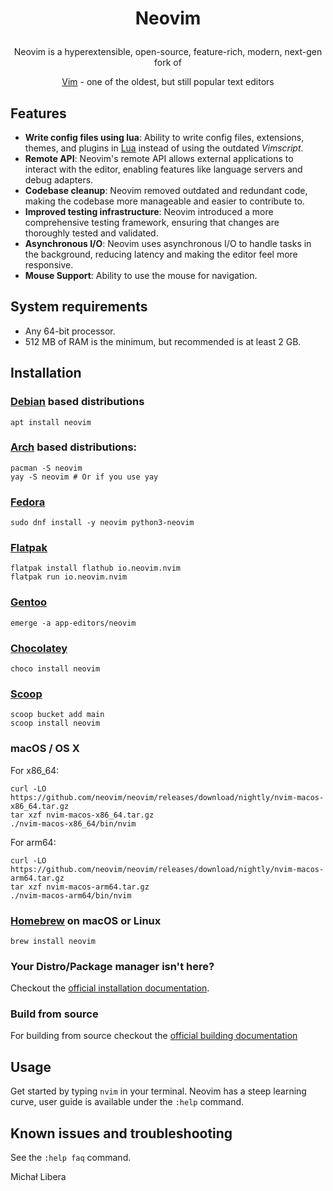 # <p align="center">Neovim</p>
<div align="center">
  <p>Neovim is a  hyperextensible, open-source, feature-rich, modern, next-gen fork of</p>
  <p><a href="https://github.com/vim/vim">Vim</a> - one of the oldest, but still popular text editors</p>
</div>

## Features
* **Write config files using lua**: Ability to write config files, extensions, themes, and plugins in [Lua](https://www.lua.org/) instead of using the outdated *Vimscript*. 
* **Remote API**: Neovim's remote API allows external applications to interact with the editor, enabling features like language servers and debug adapters.
* **Codebase cleanup**: Neovim removed outdated and redundant code, making the codebase more manageable and easier to contribute to.
* **Improved testing infrastructure**: Neovim introduced a more comprehensive testing framework, ensuring that changes are thoroughly tested and validated.
* **Asynchronous I/O**: Neovim uses asynchronous I/O to handle tasks in the background, reducing latency and making the editor feel more responsive.
* **Mouse Support**: Ability to use the mouse for navigation.

## System requirements
* Any 64-bit processor.
* 512 MB of RAM is the minimum, but recommended is at least 2 GB.

## Installation
### [Debian](https://www.debian.org/) based distributions 
```
apt install neovim
```

### [Arch](https://archlinux.org/) based distributions:
```
pacman -S neovim
yay -S neovim # Or if you use yay 
```

### [Fedora](https://fedoraproject.org/)
```
sudo dnf install -y neovim python3-neovim
```

### [Flatpak](https://www.flatpak.org/)
```
flatpak install flathub io.neovim.nvim
flatpak run io.neovim.nvim
```
### [Gentoo](https://www.gentoo.org/)
```
emerge -a app-editors/neovim
```
### [Chocolatey](https://chocolatey.org/)
```
choco install neovim
```
### [Scoop](https://scoop.sh/)
```
scoop bucket add main
scoop install neovim
```
### macOS / OS X
For x86_64:
```
curl -LO https://github.com/neovim/neovim/releases/download/nightly/nvim-macos-x86_64.tar.gz
tar xzf nvim-macos-x86_64.tar.gz
./nvim-macos-x86_64/bin/nvim
```

For arm64:
```
curl -LO https://github.com/neovim/neovim/releases/download/nightly/nvim-macos-arm64.tar.gz
tar xzf nvim-macos-arm64.tar.gz
./nvim-macos-arm64/bin/nvim
```

### [Homebrew](https://brew.sh/) on macOS or **Linux**
```
brew install neovim
```

### Your Distro/Package manager isn't here? 
Checkout the [official installation documentation](https://github.com/neovim/neovim/blob/master/INSTALL.md).

### Build from source
For building from source checkout the [official building documentation](https://github.com/neovim/neovim/blob/master/BUILD.md)

## Usage
Get started by typing `nvim` in your terminal. Neovim has a steep learning curve, user guide is available under the `:help` command.  

## Known issues and troubleshooting
See the `:help faq` command.  

Michał Libera
